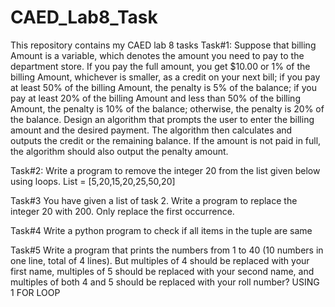 # CAED_Lab8_Task
This repository contains my CAED lab 8 tasks 
Task#1: 
Suppose that billing Amount is a variable, which denotes the amount you need to pay to
the department store. If you pay the full amount, you get $10.00 or 1% of the billing
Amount, whichever is smaller, as a credit on your next bill; if you pay at least 50% of the
billing Amount, the penalty is 5% of the balance; if you pay at least 20% of the billing
Amount and less than 50% of the billing Amount, the penalty is 10% of the balance;
otherwise, the penalty is 20% of the balance. Design an algorithm that prompts the user
to enter the billing amount and the desired payment. The algorithm then calculates and
outputs the credit or the remaining balance. If the amount is not paid in full, the algorithm
should also output the penalty amount.

Task#2: 
Write a program to remove the integer 20 from the list given below using loops.
List = [5,20,15,20,25,50,20]

Task#3
You have given a list of task 2. Write a program to replace the integer 20 with 200. Only
replace the first occurrence.

Task#4
Write a python program to check if all items in the tuple are same

Task#5
Write a program that prints the numbers from 1 to 40 (10 numbers in one line, total of 4
lines). But multiples of 4 should be replaced with your first name, multiples of 5 should be
replaced with your second name, and multiples of both 4 and 5 should be replaced with
your roll number? USING 1 FOR LOOP
